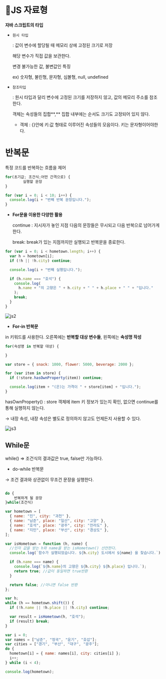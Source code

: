 # 📓JS 자료형

**자바 스크립트의 타입**

- `원시 타입`
    
    : 값이 변수에 할당될 때 메모리 상에 고정된 크기로 저장
    
    해당 변수가 직접 값을 보관한다. 
    
    변경 불가능한 값, 불변값인 특징
    
    ex) 숫자형, 불린형, 문자형, 심볼형, null, undefined
    
- `참조타입`
    
    : 원시 타입과 달리 변수에 고정된 크기를 저장하지 않고, 값의 메모리 주소를 참조한다.
    
    객체는 속성들의 집합**,** 집합 내부에는 순서도 크기도 고정되어 있지 않다.
    
    - 객체 : {}안에 키:값 형태로 이루어진 속성들의 모음이다. 키는 문자형이어야한다.
 
# 반복문

특정 코드를 반복하는 흐름을 제어

```jsx
for(초기값; 조건식;어떤 간격으로) {
		실행할 문장
}
```

```jsx
for (var i = 0; i < 10; i++) {
  console.log(i + "번째 반복 문장입니다.");
}
```


- **For문을 이용한 다양한 활용**
    
    continue : 지시자가 놓인 지점 다음의 문장들은 무시되고 다음 반복으로 넘어가게 한다.
    
    break:  break가 있는 지점까지만 실행되고 반복문을 종료한다.


```jsx
for (var i = 0; i < hometown.length; i++) {
  var h = hometown[i];
  if (!h || !h.city) continue;

  console.log(i + "번째 실행입니다.");

  if (h.name === "호석") {
    console.log(
      h.name + "의 고향은 " + h.city + " " + h.place + " " + "입니다."
    );
    break;
  }
}
```

![js2](https://github.com/Tech-Stack-Tree/Tech-Stack/assets/79103761/b8e4e3b9-af48-459c-86fa-7832f4f82639)

- **For-in 반복문**

in 키워드를 사용한다. 오른쪽에는 **반복할 대상 변수들**, 왼쪽에는 **속성명 작성**

```jsx
for(속성명 in 반복할 대상) {

}

```

```jsx
var store = { snack: 1000, flower: 5000, beverage: 2000 };

for (var item in store) {
  if (!store.hasOwnProperty(item)) continue;

  console.log(item + "(은)는 가격이 " + store[item] + "입니다.");
}
```

hasOwnProperty() : store 객체에 item 키 정보가 있는지 확인, 없으면 continue를 통해 실행하지 않는다.

→ 내장 속성, 내장 속성은 별도로 정의하지 않고도 언제든지 사용할 수 있다.

![js3](https://github.com/Tech-Stack-Tree/Tech-Stack/assets/79103761/1989a6d2-02d4-4353-ac0b-9fb3b893a699)


## While문


while() ⇒ 조건식의 결과값은 true, false만 가능하다.

- do-while 반복문

→ 조건 결과와 상관없이 무조건 문장을 실행한다. 

```jsx

do {
	반복하게 될 문장
}while(조건식)
```

```jsx
var hometown = [
  { name: "진", city: "과천" },
  { name: "남준", place: "일산", city: "고양" },
  { name: "호석", place: "광주", city: "전라도" },
  { name: "지민", place: "부산", city: "경상도" },
];

var isHometown = function (h, name) {
  //인자 값을 받는 h와 name을 받는 isHometown() 선언한다.
  console.log(`함수가 실행되었습니다. ${h.city} 도시에서 ${name} 을 찾습니다.`);

  if (h.name === name) {
    console.log(`${h.name}의 고향은 ${h.city} ${h.place} 입니다.`);
    return true; //값이 동일하면 true반환
  }

  return false; //아니면 false 반환
};

var h;
while (h == hometown.shift()) {
  if (!h.name || !h.place || !h.city) continue;

  var result = isHometown(h, "호석");
  if (result) break;
}

var i = 0;
var names = ["남준", "정국", "윤기", "호섭"];
var cities = ["경기", "부산", "대구", "광주"];
do {
  hometown[i] = { name: names[i], city: cities[i] };
  i++;
} while (i < 4);

console.log(hometown);
```
